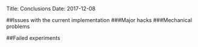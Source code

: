 Title: Conclusions
Date: 2017-12-08

##Issues with the current implementation
###Major hacks
###Mechanical problems

##Failed experiments

